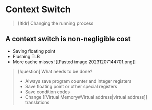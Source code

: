 # Context Switch
> [!tldr] Changing the running process
## A context switch is non-negligible cost
* Saving floating point
* Flushing TLB
* More cache misses
![[Pasted image 20231207144701.png]]

> [!question] What needs to be done?
> * Always save program counter and integer registers
> * Save floating point or other special registers
> * Save condition codes
> * Change [[Virtual Memory#Virtual address|virtual address]] translations


